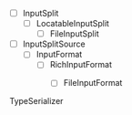 
- [ ] InputSplit
    - [ ] LocatableInputSplit
        - [ ] FileInputSplit
- [ ] InputSplitSource
    - [ ] InputFormat
        - [ ] RichInputFormat
            - [ ] FileInputFormat


TypeSerializer



